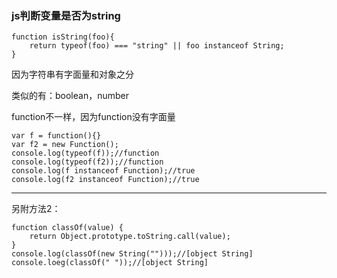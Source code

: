 ### js判断变量是否为string

    function isString(foo){
        return typeof(foo) === "string" || foo instanceof String;
    }

因为字符串有字面量和对象之分

类似的有：boolean，number

function不一样，因为function没有字面量

    var f = function(){}
    var f2 = new Function();
    console.log(typeof(f));//function
    console.log(typeof(f2));//function
    console.log(f instanceof Function);//true
    console.log(f2 instanceof Function);//true

---

另附方法2：
    
    function classOf(value) {
        return Object.prototype.toString.call(value);
    }   
    console.log(classOf(new String("")));//[object String]
    console.loeg(classOf(" "));//[object String]
